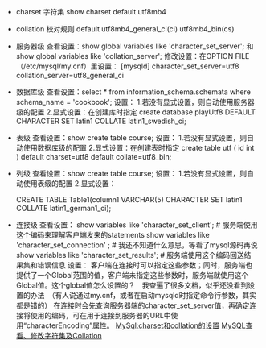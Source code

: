 *   charset 字符集
show charset
default utf8mb4
*   collation 校对规则
default utf8mb4_general_ci(ci)
utf8mb4_bin(cs)
*   服务器级
  查看设置：show global variables like 'character_set_server'; 和 show global variables like 'collation_server';
  修改设置：在OPTION FILE （/etc/mysql/my.cnf）里设置：
   [mysqld]
    character_set_server=utf8
    collation_server=utf8_general_ci
*   数据库级
   查看设置：select * from information_schema.schemata where schema_name = 'cookbook';
   设置：
     1.若没有显式设置，则自动使用服务器级的配置
     2.显式设置：在创建库时指定
       create database playUtf8  DEFAULT CHARACTER SET latin1 COLLATE latin1_swedish_ci;
*   表级
   查看设置：show create table course;
   设置：
     1.若没有显式设置，则自动使用数据库级的配置
     2.显式设置：在创建表时指定
       create table utf ( id int ) default charset=utf8 default collate=utf8_bin;
*   列级
   查看设置：show create table course;
   设置：
     1.若没有显式设置，则自动使用表级的配置
     2.显式设置：

     CREATE TABLE Table1(column1 VARCHAR(5) CHARACTER SET latin1 COLLATE latin1_german1_ci);
*   连接级
  查看设置：
     show variables like 'character_set_client';  # 服务端使用这个编码来理解客户端发来的statements
     show variables like 'character_set_connection' ; # 我还不知道什么意思，等看了mysql源码再说
     show variables like 'character_set_results'; # 服务端使用这个编码回送结果集和错误信息
  设置：
     客户端在连接时可以指定这些参数；同时，服务端也提供了一个Global范围的值，客户端未指定这些参数时，服务端就使用这个Global值。这个global值怎么设置的？　我查遍了很多文档，似乎还没看到设置的办法　（有人说通过my.cnf，或者在启动mysqld时指定命令行参数，其实都是错的）
在连接时会先查询服务器端的character_set_server值，再确定连接将使用的编码，可在用于连接到服务器的URL中使用“characterEncoding”属性。
[MySql:charset和collation的设置](https://blog.csdn.net/haiross/article/details/51273593)
[MySQL查看、修改字符集及Collation](https://blog.csdn.net/ghosind/article/details/83692869)

